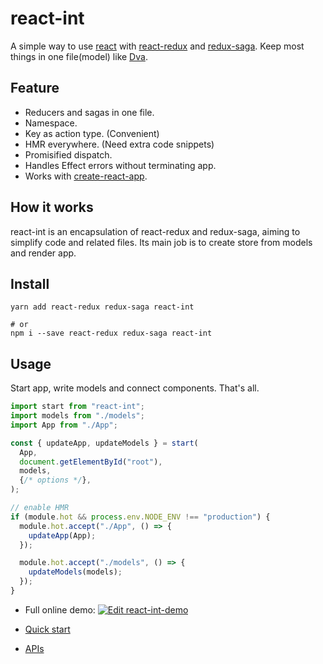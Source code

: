 # react-int

A simple way to use [react][0] with [react-redux][1] and [redux-saga][2]. Keep most things in one file(model) like [Dva][3].

## Feature

- Reducers and sagas in one file.
- Namespace.
- Key as action type. (Convenient)
- HMR everywhere. (Need extra code snippets)
- Promisified dispatch.
- Handles Effect errors without terminating app.
- Works with [create-react-app][4].

## How it works

react-int is an encapsulation of react-redux and redux-saga, aiming to simplify code and related files. Its main job is to create store from models and render app.

## Install

    yarn add react-redux redux-saga react-int

    # or 
    npm i --save react-redux redux-saga react-int

## Usage

Start app, write models and connect components. That's all.

```javascript
import start from "react-int";
import models from "./models";
import App from "./App";

const { updateApp, updateModels } = start(
  App,
  document.getElementById("root"),
  models,
  {/* options */},
);

// enable HMR
if (module.hot && process.env.NODE_ENV !== "production") {
  module.hot.accept("./App", () => {
    updateApp(App);
  });

  module.hot.accept("./models", () => {
    updateModels(models);
  });
}
```

- Full online demo: [![Edit react-int-demo](https://codesandbox.io/static/img/play-codesandbox.svg)](https://codesandbox.io/s/61wpmyj04r?fontsize=14)

- <a href="#/quick_start">Quick start</a>

- <a href="#/apis">APIs</a>

[0]: https://github.com/facebook/react
[1]: https://github.com/reduxjs/react-redux
[2]: https://github.com/redux-saga/redux-saga
[3]: https://github.com/dvajs/dva
[4]: https://github.com/facebook/create-react-app
